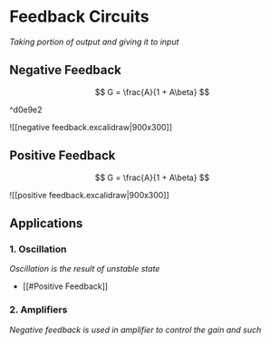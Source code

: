 # Feedback Circuits
*Taking portion of output and giving it to input*
## Negative Feedback

$$
G = \frac{A}{1 + A\beta}
$$

^d0e9e2

![[negative feedback.excalidraw|900x300]]

## Positive Feedback


$$
G = \frac{A}{1 + A\beta}
$$

![[positive feedback.excalidraw|900x300]]
## Applications  
### 1. Oscillation
*Oscillation is the result of unstable state*
- [[#Positive Feedback]]

### 2. Amplifiers 
*Negative feedback is used in amplifier to control the gain and such*
